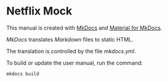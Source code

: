 # Netflix Mock

<!-- disable 'Edit this page'
<style>
  .md-content__button {
    display: none;
  }
</style>
-->

This manual is created with [MkDocs](https://www.mkdocs.org/) and
[Material for MkDocs](https://squidfunk.github.io/mkdocs-material/).

_MkDocs_ translates _Markdown_ files to static HTML.

The translation is controlled by the file _mkdocs.yml_.

To build or update the user manual, run the command:

```shell
mkdocs build
```
